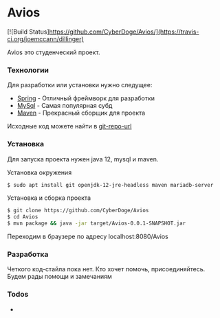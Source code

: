 # Avios


[![Build Status]https://github.com/CyberDoge/Avios/](https://travis-ci.org/joemccann/dillinger)

Avios это студенческий проект.

### Технологии

Для разработки или установки нужно следущее:

* [Spring] - Отличный фреймворк для разработки
* [MySql] - Самая популярная субд
* [Maven] - Прекрасный сборщик для проекта

Исходные код можете найти в [git-repo-url]

### Установка

Для запуска проекта нужен java 12, mysql и maven.

Установка окружения
```sh
$ sudo apt install git openjdk-12-jre-headless maven mariadb-server
```

Установка и сборка проекта
```sh
$ git clone https://github.com/CyberDoge/Avios
$ cd Avios
$ mvn package && java -jar target/Avios-0.0.1-SNAPSHOT.jar
```
Переходим в браузере по адресу localhost:8080/Avios

### Разработка

Четкого код-стайла пока нет. Кто хочет помочь, присоединяйтесь. Будем рады помощи и замечаниям

### Todos

 - 

[//]: # (These are reference links used in the body of this note and get stripped out when the markdown processor does its job. There is no need to format nicely because it shouldn't be seen. Thanks SO - http://stackoverflow.com/questions/4823468/store-comments-in-markdown-syntax)


   [git-repo-url]: <https://github.com/CyberDoge/Avios>
   [Spring]: <https://spring.io>
   [MySql]: <https://www.mysql.com/>
   [Maven]: <https://maven.apache.org/>
